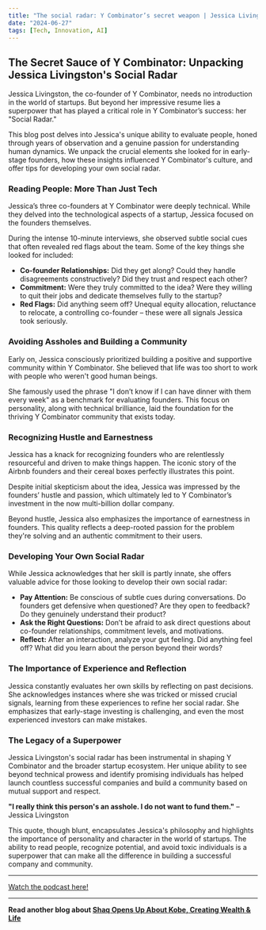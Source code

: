 ```yaml
---
title: "The social radar: Y Combinator’s secret weapon | Jessica Livingston (co-founder of YC, author)"
date: "2024-06-27"
tags: [Tech, Innovation, AI]
---
```


## The Secret Sauce of Y Combinator: Unpacking Jessica Livingston's Social Radar

Jessica Livingston, the co-founder of Y Combinator, needs no introduction in the world of startups. But beyond her impressive resume lies a superpower that has played a critical role in Y Combinator’s success: her "Social Radar."

This blog post delves into Jessica's unique ability to evaluate people, honed through years of observation and a genuine passion for understanding human dynamics. We unpack the crucial elements she looked for in early-stage founders, how these insights influenced Y Combinator's culture, and offer tips for developing your own social radar.

### Reading People: More Than Just Tech

Jessica’s three co-founders at Y Combinator were deeply technical. While they delved into the technological aspects of a startup, Jessica focused on the founders themselves.

During the intense 10-minute interviews, she observed subtle social cues that often revealed red flags about the team. Some of the key things she looked for included:

- **Co-founder Relationships:** Did they get along? Could they handle disagreements constructively? Did they trust and respect each other?
- **Commitment:** Were they truly committed to the idea? Were they willing to quit their jobs and dedicate themselves fully to the startup?
- **Red Flags:** Did anything seem off? Unequal equity allocation, reluctance to relocate, a controlling co-founder – these were all signals Jessica took seriously.

### Avoiding Assholes and Building a Community

Early on, Jessica consciously prioritized building a positive and supportive community within Y Combinator. She believed that life was too short to work with people who weren't good human beings.

She famously used the phrase "I don’t know if I can have dinner with them every week" as a benchmark for evaluating founders. This focus on personality, along with technical brilliance, laid the foundation for the thriving Y Combinator community that exists today.

### Recognizing Hustle and Earnestness

Jessica has a knack for recognizing founders who are relentlessly resourceful and driven to make things happen. The iconic story of the Airbnb founders and their cereal boxes perfectly illustrates this point.

Despite initial skepticism about the idea, Jessica was impressed by the founders’ hustle and passion, which ultimately led to Y Combinator’s investment in the now multi-billion dollar company.

Beyond hustle, Jessica also emphasizes the importance of earnestness in founders. This quality reflects a deep-rooted passion for the problem they're solving and an authentic commitment to their users.

### Developing Your Own Social Radar

While Jessica acknowledges that her skill is partly innate, she offers valuable advice for those looking to develop their own social radar:

- **Pay Attention:** Be conscious of subtle cues during conversations. Do founders get defensive when questioned? Are they open to feedback? Do they genuinely understand their product?
- **Ask the Right Questions:** Don’t be afraid to ask direct questions about co-founder relationships, commitment levels, and motivations.
- **Reflect:** After an interaction, analyze your gut feeling. Did anything feel off? What did you learn about the person beyond their words?

### The Importance of Experience and Reflection

Jessica constantly evaluates her own skills by reflecting on past decisions. She acknowledges instances where she was tricked or missed crucial signals, learning from these experiences to refine her social radar. She emphasizes that early-stage investing is challenging, and even the most experienced investors can make mistakes.

### The Legacy of a Superpower

Jessica Livingston's social radar has been instrumental in shaping Y Combinator and the broader startup ecosystem. Her unique ability to see beyond technical prowess and identify promising individuals has helped launch countless successful companies and build a community based on mutual support and respect.

**"I really think this person's an asshole. I do not want to fund them."** – Jessica Livingston

This quote, though blunt, encapsulates Jessica's philosophy and highlights the importance of personality and character in the world of startups. The ability to read people, recognize potential, and avoid toxic individuals is a superpower that can make all the difference in building a successful company and community.

---

<a href="https://youtube.com/watch?v=h9MUuhsDJOM" target="_blank">Watch the podcast here!</a>

---

**Read another blog about [Shaq Opens Up About Kobe, Creating Wealth & Life](./20220909-shaquilleoneal-pbdpodcast)**
